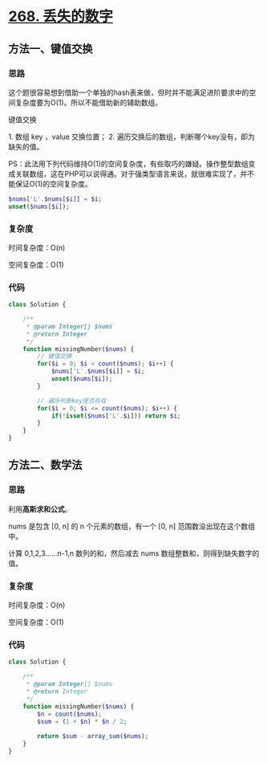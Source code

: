 # [268. 丢失的数字](https://leetcode.cn/problems/missing-number/)

## 方法一、键值交换

### 思路

这个题很容易想到借助一个单独的hash表来做，但时并不能满足进阶要求中的空间复杂度要为O(1)。所以不能借助新的辅助数组。

键值交换

1. 数组 key ，value 交换位置；
2. 遍历交换后的数组，判断哪个key没有，即为缺失的值。

PS：此法用下列代码维持O(1)的空间复杂度，有些取巧的嫌疑。操作整型数组变成关联数组，这在PHP可以说得通。对于强类型语言来说，就很难实现了，并不能保证O(1)的空间复杂度。

```php
$nums['L'.$nums[$i]] = $i;
unset($nums[$i]);
```

### 复杂度

时间复杂度：O(n)

空间复杂度：O(1)

### 代码

```php
class Solution {

    /**
     * @param Integer[] $nums
     * @return Integer
     */
    function missingNumber($nums) {
        // 键值交换
        for($i = 0; $i < count($nums); $i++) {
            $nums['L'.$nums[$i]] = $i;
            unset($nums[$i]);
        }

        // 遍历判断key是否存在
        for($i = 0; $i <= count($nums); $i++) {
            if(!isset($nums['L'.$i])) return $i;
        }
    }
}
```

## 方法二、数学法

### 思路

利用**高斯求和公式**。

nums 是包含 [0, n] 的 n 个元素的数组，有一个 [0, n] 范围数没出现在这个数组中。

计算 0,1,2,3……n-1,n 数列的和，然后减去 nums 数组整数和，则得到缺失数字的值。

### 复杂度

时间复杂度：O(n)

空间复杂度：O(1)

### 代码

```php
class Solution {

    /**
     * @param Integer[] $nums
     * @return Integer
     */
    function missingNumber($nums) {
        $n = count($nums);
        $sum = (1 + $n) * $n / 2;
        
        return $sum - array_sum($nums);
    }
}
```